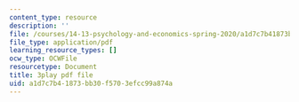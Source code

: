 ```yaml
---
content_type: resource
description: ''
file: /courses/14-13-psychology-and-economics-spring-2020/a1d7c7b41873bb30f5703efcc99a874a_UbRlSqmN4uM.pdf
file_type: application/pdf
learning_resource_types: []
ocw_type: OCWFile
resourcetype: Document
title: 3play pdf file
uid: a1d7c7b4-1873-bb30-f570-3efcc99a874a
---
```

